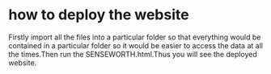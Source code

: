 # how to deploy the website
Firstly import all the files into a particular folder so that everything would be contained in a particular folder so it would be easier to access the data at all the times.Then run the SENSEWORTH.html.Thus you will see the deployed website.
